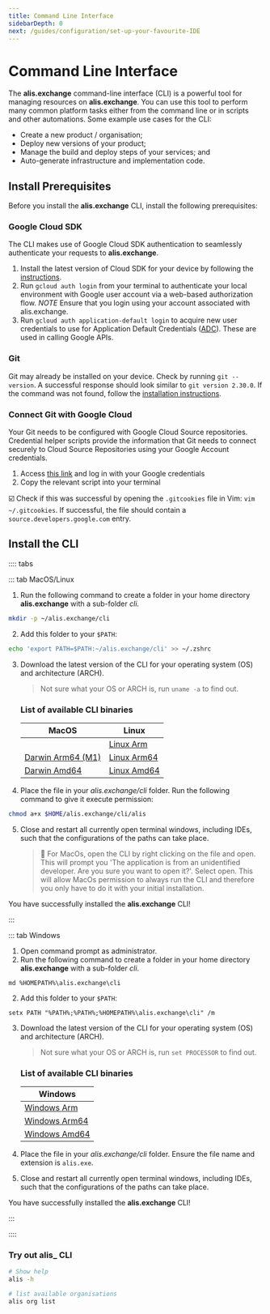 ```yaml
---
title: Command Line Interface
sidebarDepth: 0
next: /guides/configuration/set-up-your-favourite-IDE
---
```


# Command Line Interface

The **alis.exchange** command-line interface (CLI) is a powerful tool for managing resources on **alis.exchange**.  You can use this tool to perform many common platform tasks either from the command line or in scripts and other automations. Some example use cases for the CLI:

- Create a new product / organisation;
- Deploy new versions of your product;
- Manage the build and deploy steps of your services; and
- Auto-generate infrastructure and implementation code.

## Install Prerequisites

Before you install the **alis.exchange** CLI, install the following prerequisites:

### Google Cloud SDK

The CLI makes use of Google Cloud SDK authentication to seamlessly authenticate your requests to **alis.exchange**.  

1. Install the latest version of Cloud SDK for your device by following the [instructions](https://cloud.google.com/sdk/docs/install).
2. Run `gcloud auth login` from your terminal to authenticate your local environment with Google user account via a web-based authorization flow.
    *NOTE* Ensure that you login using your account associated with alis.exchange.
3. Run `gcloud auth application-default login` to acquire new user credentials to use for Application Default Credentials ([ADC](https://developers.google.com/identity/protocols/application-default-credentials)). These are used in calling Google APIs.

           
### Git

Git may already be installed on your device. Check by running `git --version`. A successful response should look similar to `git version 2.30.0`. If the command was not found, follow the [installation instructions](https://www.atlassian.com/git/tutorials/install-git).

### Connect Git with Google Cloud

Your Git needs to be configured with Google Cloud Source repositories. Credential helper scripts provide the information that Git needs to connect securely to Cloud Source Repositories using your Google Account credentials.

1. Access [this link](https://source.developers.google.com/auth/start?scopes=https://www.googleapis.com/auth/cloud-platform&state=) and log in with your Google credentials
2. Copy the relevant script into your terminal

☑️ Check if this was successful by opening the `.gitcookies` file in Vim: `vim ~/.gitcookies`. If successful, the file should contain a `source.developers.google.com` entry.

## Install the CLI

:::: tabs

::: tab MacOS/Linux

1. Run the following command to create a folder in your home directory **alis.exchange** with a sub-folder _cli_.

```bash
mkdir -p ~/alis.exchange/cli
```

2. Add this folder to your `$PATH`:

```bash
echo 'export PATH=$PATH:~/alis.exchange/cli' >> ~/.zshrc
```

3. Download the latest version of the CLI for your operating system (OS) and architecture (ARCH).

   > Not sure what your OS or ARCH is, run `uname -a` to find out.

   ### List of available CLI binaries

   | MacOS        | Linux  |
      | ------ | -----|
   |   | [Linux Arm](https://files.cli.alis.services/linux/arm/latest/alis) |
   | [Darwin Arm64 (M1)](https://files.cli.alis.services/darwin/arm64/latest/alis) | [Linux Arm64](https://files.cli.alis.services/linux/arm64/latest/alis) |
   | [Darwin Amd64](https://files.cli.alis.services/darwin/amd64/latest/alis) | [Linux Amd64](https://files.cli.alis.services/linux/arm64/latest/alis) | 

4. Place the file in your _alis.exchange/cli_ folder. Run the following command to give it execute permission:

```bash
chmod a+x $HOME/alis.exchange/cli/alis
```

5. Close and restart all currently open terminal windows, including IDEs, such that the configurations of the paths can take place.

   > 🚩 For MacOs, open the CLI by right clicking on the file and open. This will prompt you 'The application is from an unidentified developer. Are you sure you want to open it?'. Select open. This will allow MacOs permission to always run the CLI and therefore you only have to do it with your initial installation.

You have successfully installed the **alis.exchange** CLI!

:::


::: tab Windows

1. Open command prompt as administrator.
2. Run the following command to create a folder in your home directory **alis.exchange** with a sub-folder _cli_.

```
md %HOMEPATH%\alis.exchange\cli
```

2. Add this folder to your `$PATH`:

```
setx PATH "%PATH%;%PATH%;%HOMEPATH%\alis.exchange\cli" /m
```

3. Download the latest version of the CLI for your operating system (OS) and architecture (ARCH).

   > Not sure what your OS or ARCH is, run `set PROCESSOR` to find out.

   ### List of available CLI binaries

   | Windows                                                                        | 
   | ------- |
   | [Windows Arm](https://files.cli.alis.services/windows/arm/4.0.96/alis.exe)     |
   | [Windows Arm64](https://files.cli.alis.services/windows/arm64/4.0.96/alis.exe) |
   | [Windows Amd64](https://files.cli.alis.services/windows/amd64/4.0.96/alis.exe) |
   
4. Place the file in your _alis.exchange/cli_ folder. Ensure the file name and extension is `alis.exe`.

5. Close and restart all currently open terminal windows, including IDEs, such that the configurations of the paths can take place.


You have successfully installed the **alis.exchange** CLI!

:::

::::



### Try out alis_ CLI

```bash
# Show help 
alis -h

# list available organisations
alis org list
```
